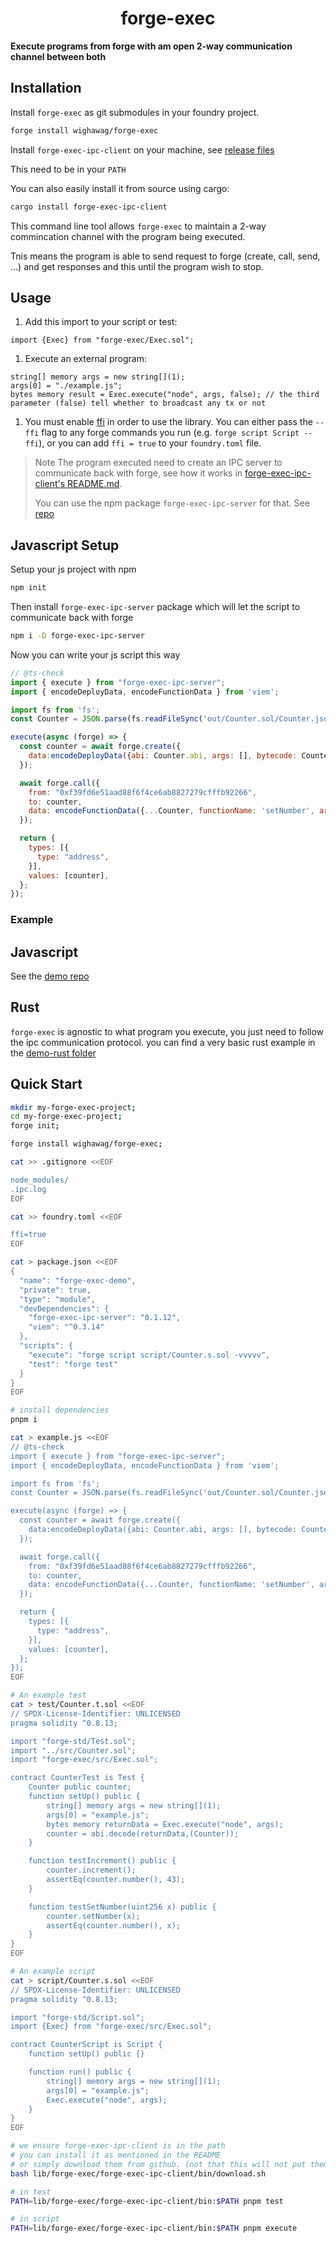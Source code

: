 # <h1 align="center"> forge-exec </h1>

**Execute programs from forge with am open 2-way communication channel between both**

## Installation

Install `forge-exec` as git submodules in your foundry project.

```bash
forge install wighawag/forge-exec
```

Install `forge-exec-ipc-client` on your machine, see [release files](https://github.com/wighawag/forge-exec/releases/tag/forge-exec-ipc-client-v0.1.0)

This need to be in your `PATH`

You can also easily install it from source using cargo:

```bash
cargo install forge-exec-ipc-client
```

This command line tool allows `forge-exec` to maintain a 2-way commincation channel with the program being executed.

Tnis means the program is able to send request to forge (create, call, send, ...) and get responses and this until the program wish to stop.

## Usage

1. Add this import to your script or test:

```solidity
import {Exec} from "forge-exec/Exec.sol";
```

1. Execute an external program:

```solidity
string[] memory args = new string[](1);
args[0] = "./example.js";
bytes memory result = Exec.execute("node", args, false); // the third parameter (false) tell whether to broadcast any tx or not
```

1. You must enable [ffi](https://book.getfoundry.sh/cheatcodes/ffi.html) in order to use the library. You can either pass the `--ffi` flag to any forge commands you run (e.g. `forge script Script --ffi`), or you can add `ffi = true` to your `foundry.toml` file.

> Note The program executed need to create an IPC server to communicate back with forge, see how it works in [forge-exec-ipc-client's README.md](./forge-exec-ipc-client/README.md).
>
> You can use the npm package `forge-exec-ipc-server` for that. See [repo](https://github.com/wighawag/forge-exec-ipc-server-js)

## Javascript Setup

Setup your js project with npm

```bash
npm init
```

Then install `forge-exec-ipc-server` package which will let the script to communicate back with forge

```bash
npm i -D forge-exec-ipc-server
```

Now you can write your js script this way

```js
// @ts-check
import { execute } from "forge-exec-ipc-server";
import { encodeDeployData, encodeFunctionData } from 'viem';

import fs from 'fs';
const Counter = JSON.parse(fs.readFileSync('out/Counter.sol/Counter.json', 'utf-8'));

execute(async (forge) => {
  const counter = await forge.create({
    data:encodeDeployData({abi: Counter.abi, args: [], bytecode: Counter.bytecode.object})
  });

  await forge.call({
    from: "0xf39fd6e51aad88f6f4ce6ab8827279cfffb92266",
    to: counter,
    data: encodeFunctionData({...Counter, functionName: 'setNumber', args: [42n]})
  });

  return {
    types: [{
      type: "address",
    }],
    values: [counter],
  };
});
```

### Example

## Javascript

See the [demo repo](https://github.com/wighawag/forge-exec-demo)

## Rust

`forge-exec` is agnostic to what program you execute, you just need to follow the ipc communication protocol. you can find a very basic rust example in the [demo-rust folder](./demo-rust/)


## Quick Start

```bash
mkdir my-forge-exec-project;
cd my-forge-exec-project;
forge init;

forge install wighawag/forge-exec;

cat >> .gitignore <<EOF

node_modules/
.ipc.log
EOF

cat >> foundry.toml <<EOF

ffi=true
EOF

cat > package.json <<EOF
{
  "name": "forge-exec-demo",
  "private": true,
  "type": "module",
  "devDependencies": {
    "forge-exec-ipc-server": "0.1.12",
    "viem": "^0.3.14"
  },
  "scripts": {
    "execute": "forge script script/Counter.s.sol -vvvvv",
    "test": "forge test"
  }
}
EOF

# install dependencies
pnpm i

cat > example.js <<EOF
// @ts-check
import { execute } from "forge-exec-ipc-server";
import { encodeDeployData, encodeFunctionData } from 'viem';

import fs from 'fs';
const Counter = JSON.parse(fs.readFileSync('out/Counter.sol/Counter.json', 'utf-8'));

execute(async (forge) => {
  const counter = await forge.create({
    data:encodeDeployData({abi: Counter.abi, args: [], bytecode: Counter.bytecode.object})
  });

  await forge.call({
    from: "0xf39fd6e51aad88f6f4ce6ab8827279cfffb92266",
    to: counter,
    data: encodeFunctionData({...Counter, functionName: 'setNumber', args: [42n]})
  });

  return {
    types: [{
      type: "address",
    }],
    values: [counter],
  };
});
EOF

# An example test
cat > test/Counter.t.sol <<EOF
// SPDX-License-Identifier: UNLICENSED
pragma solidity ^0.8.13;

import "forge-std/Test.sol";
import "../src/Counter.sol";
import "forge-exec/src/Exec.sol";

contract CounterTest is Test {
    Counter public counter;
    function setUp() public {
        string[] memory args = new string[](1);
        args[0] = "example.js";
        bytes memory returnData = Exec.execute("node", args);
        counter = abi.decode(returnData,(Counter));
    }

    function testIncrement() public {
        counter.increment();
        assertEq(counter.number(), 43);
    }

    function testSetNumber(uint256 x) public {
        counter.setNumber(x);
        assertEq(counter.number(), x);
    }
}
EOF

# An example script
cat > script/Counter.s.sol <<EOF
// SPDX-License-Identifier: UNLICENSED
pragma solidity ^0.8.13;

import "forge-std/Script.sol";
import {Exec} from "forge-exec/src/Exec.sol";

contract CounterScript is Script {
    function setUp() public {}

    function run() public {
        string[] memory args = new string[](1);
        args[0] = "example.js";
        Exec.execute("node", args);
    }
}
EOF

# we ensure forge-exec-ipc-client is in the path
# you can install it as mentioned in the README
# or simply download them from github. (not that this will not put them in your PATH)
bash lib/forge-exec/forge-exec-ipc-client/bin/download.sh

# in test
PATH=lib/forge-exec/forge-exec-ipc-client/bin:$PATH pnpm test

# in script
PATH=lib/forge-exec/forge-exec-ipc-client/bin:$PATH pnpm execute
```